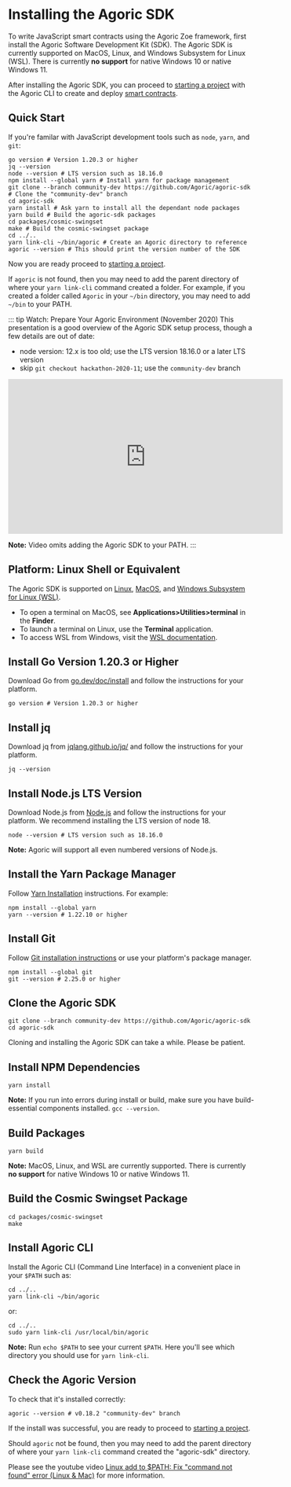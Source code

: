 # Installing the Agoric SDK

To write JavaScript smart contracts using the Agoric Zoe framework, first install the Agoric Software Development Kit (SDK). The Agoric SDK is currently supported on MacOS, Linux, and Windows Subsystem for Linux (WSL). There is currently **no support** for native Windows 10 or native Windows 11.

After installing the Agoric SDK, you can proceed to [starting a project](./start-a-project.md) with the Agoric CLI to create and deploy [smart contracts](./deploying.md).

## Quick Start

If you're familar with JavaScript development tools such as `node`, `yarn`, and `git`:

```shell
go version # Version 1.20.3 or higher
jq --version
node --version # LTS version such as 18.16.0
npm install --global yarn # Install yarn for package management
git clone --branch community-dev https://github.com/Agoric/agoric-sdk # Clone the "community-dev" branch
cd agoric-sdk
yarn install # Ask yarn to install all the dependant node packages
yarn build # Build the agoric-sdk packages
cd packages/cosmic-swingset
make # Build the cosmic-swingset package
cd ../..
yarn link-cli ~/bin/agoric # Create an Agoric directory to reference
agoric --version # This should print the version number of the SDK
```

Now you are ready proceed to [starting a project](./start-a-project.md).

If `agoric` is not found, then you may need to add the parent directory of where your `yarn link-cli` command created a folder. For example, if you created a folder called `Agoric` in your `~/bin` directory, you may need to add `~/bin` to your PATH.

::: tip Watch: Prepare Your Agoric Environment (November 2020)
This presentation is a good overview of the Agoric SDK setup process,
though a few details are out of date:

- node version: 12.x is too old; use the LTS version 18.16.0 or a later LTS version
- skip `git checkout hackathon-2020-11`; use the `community-dev` branch

<iframe width="560" height="315" src="https://www.youtube.com/embed/w0By22jYhJA" title="YouTube video player" frameborder="0" allow="accelerometer; autoplay; clipboard-write; encrypted-media; gyroscope; picture-in-picture" allowfullscreen></iframe>

**Note:** Video omits adding the Agoric SDK to your PATH.
:::

## Platform: Linux Shell or Equivalent

The Agoric SDK is supported on <a href="https://en.wikipedia.org/wiki/Linux">Linux</a>, <a href="https://www.apple.com/macos/">MacOS</a>, and <a href="https://docs.microsoft.com/en-us/windows/wsl/">Windows Subsystem for Linux (WSL)</a>.

- To open a terminal on MacOS, see **Applications>Utilities>terminal** in the **Finder**.
- To launch a terminal on Linux, use the **Terminal** application.
- To access WSL from Windows, visit the [WSL documentation](https://docs.microsoft.com/en-us/windows/wsl/).

## Install Go Version 1.20.3 or Higher

Download Go from [go.dev/doc/install](https://go.dev/doc/install) and follow the instructions for your platform.

```shell
go version # Version 1.20.3 or higher
```

## Install jq

Download jq from [jqlang.github.io/jq/](https://jqlang.github.io/jq/) and follow the instructions for your platform.

```shell
jq --version
```


## Install Node.js LTS Version

Download Node.js from [Node.js](https://nodejs.org/) and follow the instructions for your platform. We recommend installing the LTS version of node 18.

```shell
node --version # LTS version such as 18.16.0
```

**Note:** Agoric will support all even numbered versions of Node.js. 

## Install the Yarn Package Manager

Follow [Yarn Installation](https://classic.yarnpkg.com/en/docs/install)
instructions. For example:

```shell
npm install --global yarn
yarn --version # 1.22.10 or higher
```

## Install Git

Follow [Git installation instructions](https://git-scm.com/book/en/v2/Getting-Started-Installing-Git) or use your platform's package manager.

```shell
npm install --global git
git --version # 2.25.0 or higher
```

## Clone the Agoric SDK

```shell
git clone --branch community-dev https://github.com/Agoric/agoric-sdk
cd agoric-sdk
```

Cloning and installing the Agoric SDK can take a while. Please be patient.

## Install NPM Dependencies

```shell
yarn install
```

**Note:** If you run into errors during install or build, make sure you have build-essential components installed. `gcc --version`.

## Build Packages

```shell
yarn build
```

**Note:** MacOS, Linux, and WSL are currently supported. There is currently **no support** for native Windows 10 or native Windows 11.

## Build the Cosmic Swingset Package

```shell
cd packages/cosmic-swingset
make
```

## Install Agoric CLI

Install the Agoric CLI (Command Line Interface) in a convenient place in your `$PATH` such as:

```shell
cd ../..
yarn link-cli ~/bin/agoric
```

or:

```shell
cd ../..
sudo yarn link-cli /usr/local/bin/agoric
```

**Note:** Run `echo $PATH` to see your current `$PATH`. Here you'll see which directory you should use for `yarn link-cli`.

## Check the Agoric Version

To check that it's installed correctly:

```shell
agoric --version # v0.18.2 "community-dev" branch
```

If the install was successful, you are ready to proceed to [starting a project](./start-a-project.md).

Should `agoric` not be found, then you may need to add the parent directory of where your `yarn link-cli` command created the "agoric-sdk" directory.

Please see the youtube video [Linux add to \$PATH: Fix "command not found" error (Linux & Mac)](https://www.youtube.com/watch?v=gkqsLRDnqlA) for more information.
